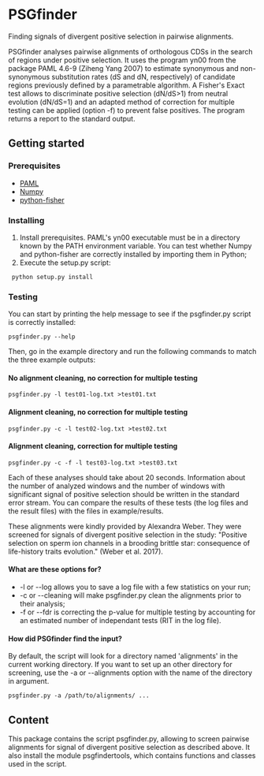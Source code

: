 # PSGfinder
Finding signals of divergent positive selection in pairwise alignments.

PSGfinder analyses pairwise alignments of orthologous CDSs in the search of
regions under positive selection. It uses the program yn00 from the package PAML
4.6-9 (Ziheng Yang 2007) to estimate synonymous and non-synonymous substitution
rates (dS and dN, respectively) of candidate regions previously defined by a
parametrable algorithm. A Fisher's Exact test allows to discriminate positive
selection (dN/dS>1) from neutral evolution (dN/dS=1) and an adapted method of 
correction for multiple testing can be applied (option -f) to prevent false
positives. The program returns a report to the standard output.

## Getting started

### Prerequisites
- [PAML](http://abacus.gene.ucl.ac.uk/software/paml.html)
- [Numpy](http://www.numpy.org/)
- [python-fisher](https://pypi.python.org/pypi/fisher/)

### Installing
1. Install prerequisites. PAML's yn00 executable must be in a directory known
  by the PATH environment variable. You can test whether Numpy and python-fisher
  are correctly installed by importing them in Python;
 2. Execute the setup.py script:
  ```
   python setup.py install
  ```
### Testing
You can start by printing the help message to see if the psgfinder.py script is
correctly installed:
  ```
  psgfinder.py --help
  ```
Then, go in the example directory and run the following commands to match the 
three example outputs:

#### No alignment cleaning, no correction for multiple testing
  ```
  psgfinder.py -l test01-log.txt >test01.txt
  ```

#### Alignment cleaning, no correction for multiple testing
  ```
  psgfinder.py -c -l test02-log.txt >test02.txt
  ```

#### Alignment cleaning, correction for multiple testing
  ```
  psgfinder.py -c -f -l test03-log.txt >test03.txt
  ```
Each of these analyses should take about 20 seconds. Information about the number
of analyzed windows and the number of windows with significant signal of positive
selection should be written in the standard error stream. You can compare the
results of these tests (the log files and the result files) with the files in
example/results.

These alignments were kindly provided by Alexandra Weber. They were screened for
signals of divergent positive selection in the study: "Positive selection on
sperm ion channels in a brooding brittle star: consequence of life-history
traits evolution." (Weber et al. 2017).

#### What are these options for?
 - -l or --log allows you to save a log file with a few statistics on your run;
 - -c or --cleaning will make psgfinder.py clean the alignments prior to their
   analysis;
 - -f or --fdr is correcting the p-value for multiple testing by accounting for
   an estimated number of independant tests (RIT in the log file).

#### How did PSGfinder find the input?
By default, the script will look for a directory named 'alignments' in the
current working directory. If you want to set up an other directory for 
screening, use the -a or --alignments option with the name of the directory
in argument.
  ```
  psgfinder.py -a /path/to/alignments/ ...
  ```
## Content                             
This package contains the script psgfinder.py, allowing to screen pairwise
alignments for signal of divergent positive selection as described above. It
also install the module psgfindertools, which contains functions and classes
used in the script.

